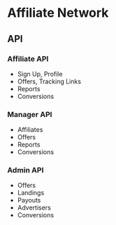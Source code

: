 # Affiliate Network

## API

### Affiliate API

- Sign Up, Profile
- Offers, Tracking Links
- Reports
- Conversions

### Manager API

- Affiliates
- Offers
- Reports
- Conversions

### Admin API

- Offers
- Landings
- Payouts
- Advertisers
- Conversions
